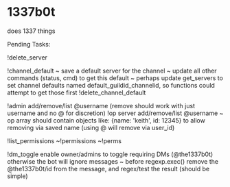 # 1337b0t
does 1337 things

Pending Tasks:

!delete_server

!channel_default ~ save a default server for the channel
  ~ update all other commands (status, cmd) to get this default
  ~ perhaps update get_servers to set channel defaults named default_guildid_channelid, so functions could attempt to get those first
!delete_channel_default

!admin add/remove/list @username (remove should work with just username and no @ for discretion)
!op server add/remove/list @username
  ~ op array should contain objects like: {name: 'keith', id: 12345} to allow removing via saved name (using @ will remove via user_id)

!list_permissions
  ~!permissions
  ~!perms

!dm_toggle enable owner/admins to toggle requiring DMs (@the1337b0t) otherwise the bot will ignore messages
  ~ before regexp.exec() remove the @the1337b0t/id from the message, and regex/test the result (should be simple)

